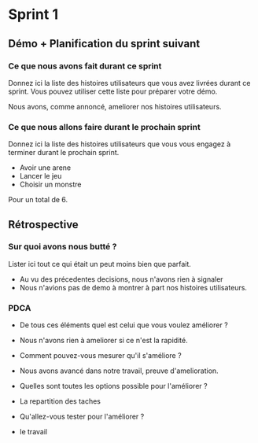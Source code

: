 # Sprint 1

## Démo + Planification du sprint suivant

### Ce que nous avons fait durant ce sprint
Donnez ici la liste des histoires utilisateurs que vous avez livrées durant ce sprint.
Vous pouvez utiliser cette liste pour préparer votre démo.

Nous avons, comme annoncé, ameliorer nos histoires utilisateurs.

### Ce que nous allons faire durant le prochain sprint
Donnez ici la liste des histoires utilisateurs que vous vous engagez à terminer durant le prochain sprint.

* Avoir une arene
* Lancer le jeu
* Choisir un monstre

Pour un total de 6.

## Rétrospective

### Sur quoi avons nous butté ?
Lister ici tout ce qui était un peut moins bien que parfait.
* Au vu des précedentes decisions, nous n'avons rien à signaler
* Nous n'avions pas de demo à montrer à part nos histoires utilisateurs.


### PDCA
* De tous ces éléments quel est celui que vous voulez améliorer ?
* Nous n'avons rien à ameliorer si ce n'est la rapidité.

* Comment pouvez-vous mesurer qu'il s'améliore ?
* Nous avons avancé dans notre travail, preuve d'amelioration.

* Quelles sont toutes les options possible pour l'améliorer ?
* La repartition des taches

* Qu'allez-vous tester pour l'améliorer ?
* le travail
